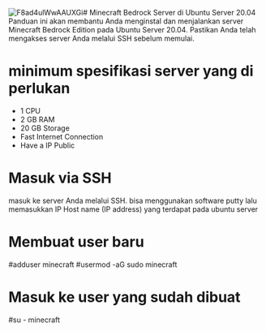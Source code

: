 ![F8ad4ulWwAAUXGi](https://github.com/ntshap/minecraft-bedrock-server/assets/145199476/6240d9fa-141f-4a9a-b2e7-022993f1057b)# Minecraft Bedrock Server di Ubuntu Server 20.04
Panduan ini akan membantu Anda menginstal dan menjalankan server Minecraft Bedrock Edition pada Ubuntu Server 20.04. Pastikan Anda telah mengakses server Anda melalui SSH sebelum memulai.
# minimum spesifikasi server yang di perlukan
- 1 CPU
- 2 GB RAM
- 20 GB Storage
- Fast Internet Connection
- Have a IP Public
# Masuk via SSH
masuk ke server Anda melalui SSH. bisa menggunakan software putty lalu memasukkan IP Host name (IP address) yang terdapat pada ubuntu server
# Membuat user baru
#adduser minecraft
#usermod -aG sudo minecraft
# Masuk ke user yang sudah dibuat
#su - minecraft
